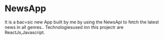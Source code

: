 # NewsApp

It is a bac=sic new App built by me by using the NewsApi to fetch the latest news in all genres..
Technologiesused inn this projectr are ReactJs,Javascript.
